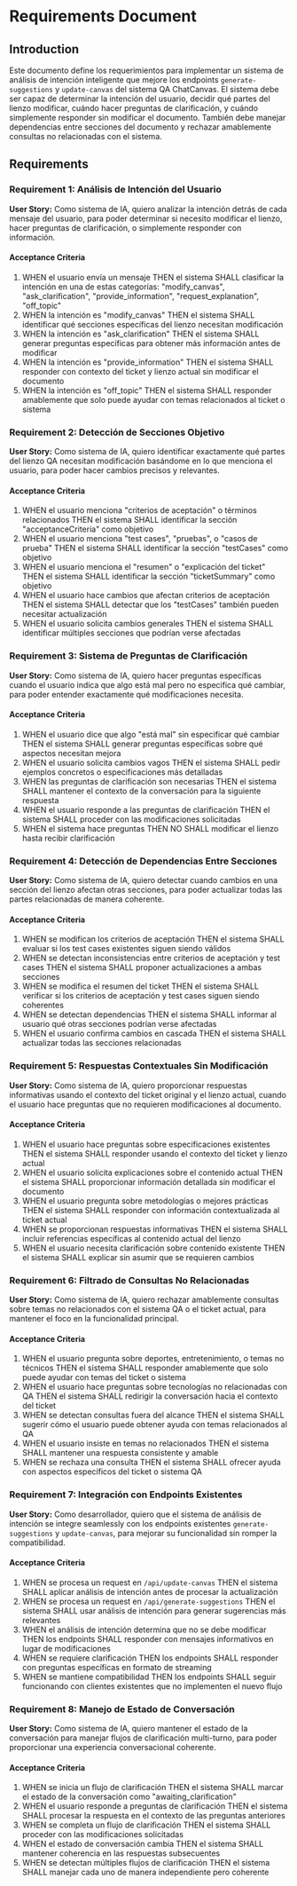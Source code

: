# Requirements Document

## Introduction

Este documento define los requerimientos para implementar un sistema de análisis de intención inteligente que mejore los endpoints `generate-suggestions` y `update-canvas` del sistema QA ChatCanvas. El sistema debe ser capaz de determinar la intención del usuario, decidir qué partes del lienzo modificar, cuándo hacer preguntas de clarificación, y cuándo simplemente responder sin modificar el documento. También debe manejar dependencias entre secciones del documento y rechazar amablemente consultas no relacionadas con el sistema.

## Requirements

### Requirement 1: Análisis de Intención del Usuario

**User Story:** Como sistema de IA, quiero analizar la intención detrás de cada mensaje del usuario, para poder determinar si necesito modificar el lienzo, hacer preguntas de clarificación, o simplemente responder con información.

#### Acceptance Criteria

1. WHEN el usuario envía un mensaje THEN el sistema SHALL clasificar la intención en una de estas categorías: "modify_canvas", "ask_clarification", "provide_information", "request_explanation", "off_topic"
2. WHEN la intención es "modify_canvas" THEN el sistema SHALL identificar qué secciones específicas del lienzo necesitan modificación
3. WHEN la intención es "ask_clarification" THEN el sistema SHALL generar preguntas específicas para obtener más información antes de modificar
4. WHEN la intención es "provide_information" THEN el sistema SHALL responder con contexto del ticket y lienzo actual sin modificar el documento
5. WHEN la intención es "off_topic" THEN el sistema SHALL responder amablemente que solo puede ayudar con temas relacionados al ticket o sistema

### Requirement 2: Detección de Secciones Objetivo

**User Story:** Como sistema de IA, quiero identificar exactamente qué partes del lienzo QA necesitan modificación basándome en lo que menciona el usuario, para poder hacer cambios precisos y relevantes.

#### Acceptance Criteria

1. WHEN el usuario menciona "criterios de aceptación" o términos relacionados THEN el sistema SHALL identificar la sección "acceptanceCriteria" como objetivo
2. WHEN el usuario menciona "test cases", "pruebas", o "casos de prueba" THEN el sistema SHALL identificar la sección "testCases" como objetivo
3. WHEN el usuario menciona el "resumen" o "explicación del ticket" THEN el sistema SHALL identificar la sección "ticketSummary" como objetivo
4. WHEN el usuario hace cambios que afectan criterios de aceptación THEN el sistema SHALL detectar que los "testCases" también pueden necesitar actualización
5. WHEN el usuario solicita cambios generales THEN el sistema SHALL identificar múltiples secciones que podrían verse afectadas

### Requirement 3: Sistema de Preguntas de Clarificación

**User Story:** Como sistema de IA, quiero hacer preguntas específicas cuando el usuario indica que algo está mal pero no especifica qué cambiar, para poder entender exactamente qué modificaciones necesita.

#### Acceptance Criteria

1. WHEN el usuario dice que algo "está mal" sin especificar qué cambiar THEN el sistema SHALL generar preguntas específicas sobre qué aspectos necesitan mejora
2. WHEN el usuario solicita cambios vagos THEN el sistema SHALL pedir ejemplos concretos o especificaciones más detalladas
3. WHEN las preguntas de clarificación son necesarias THEN el sistema SHALL mantener el contexto de la conversación para la siguiente respuesta
4. WHEN el usuario responde a las preguntas de clarificación THEN el sistema SHALL proceder con las modificaciones solicitadas
5. WHEN el sistema hace preguntas THEN NO SHALL modificar el lienzo hasta recibir clarificación

### Requirement 4: Detección de Dependencias Entre Secciones

**User Story:** Como sistema de IA, quiero detectar cuando cambios en una sección del lienzo afectan otras secciones, para poder actualizar todas las partes relacionadas de manera coherente.

#### Acceptance Criteria

1. WHEN se modifican los criterios de aceptación THEN el sistema SHALL evaluar si los test cases existentes siguen siendo válidos
2. WHEN se detectan inconsistencias entre criterios de aceptación y test cases THEN el sistema SHALL proponer actualizaciones a ambas secciones
3. WHEN se modifica el resumen del ticket THEN el sistema SHALL verificar si los criterios de aceptación y test cases siguen siendo coherentes
4. WHEN se detectan dependencias THEN el sistema SHALL informar al usuario qué otras secciones podrían verse afectadas
5. WHEN el usuario confirma cambios en cascada THEN el sistema SHALL actualizar todas las secciones relacionadas

### Requirement 5: Respuestas Contextuales Sin Modificación

**User Story:** Como sistema de IA, quiero proporcionar respuestas informativas usando el contexto del ticket original y el lienzo actual, cuando el usuario hace preguntas que no requieren modificaciones al documento.

#### Acceptance Criteria

1. WHEN el usuario hace preguntas sobre especificaciones existentes THEN el sistema SHALL responder usando el contexto del ticket y lienzo actual
2. WHEN el usuario solicita explicaciones sobre el contenido actual THEN el sistema SHALL proporcionar información detallada sin modificar el documento
3. WHEN el usuario pregunta sobre metodologías o mejores prácticas THEN el sistema SHALL responder con información contextualizada al ticket actual
4. WHEN se proporcionan respuestas informativas THEN el sistema SHALL incluir referencias específicas al contenido actual del lienzo
5. WHEN el usuario necesita clarificación sobre contenido existente THEN el sistema SHALL explicar sin asumir que se requieren cambios

### Requirement 6: Filtrado de Consultas No Relacionadas

**User Story:** Como sistema de IA, quiero rechazar amablemente consultas sobre temas no relacionados con el sistema QA o el ticket actual, para mantener el foco en la funcionalidad principal.

#### Acceptance Criteria

1. WHEN el usuario pregunta sobre deportes, entretenimiento, o temas no técnicos THEN el sistema SHALL responder amablemente que solo puede ayudar con temas del ticket o sistema
2. WHEN el usuario hace preguntas sobre tecnologías no relacionadas con QA THEN el sistema SHALL redirigir la conversación hacia el contexto del ticket
3. WHEN se detectan consultas fuera del alcance THEN el sistema SHALL sugerir cómo el usuario puede obtener ayuda con temas relacionados al QA
4. WHEN el usuario insiste en temas no relacionados THEN el sistema SHALL mantener una respuesta consistente y amable
5. WHEN se rechaza una consulta THEN el sistema SHALL ofrecer ayuda con aspectos específicos del ticket o sistema QA

### Requirement 7: Integración con Endpoints Existentes

**User Story:** Como desarrollador, quiero que el sistema de análisis de intención se integre seamlessly con los endpoints existentes `generate-suggestions` y `update-canvas`, para mejorar su funcionalidad sin romper la compatibilidad.

#### Acceptance Criteria

1. WHEN se procesa un request en `/api/update-canvas` THEN el sistema SHALL aplicar análisis de intención antes de procesar la actualización
2. WHEN se procesa un request en `/api/generate-suggestions` THEN el sistema SHALL usar análisis de intención para generar sugerencias más relevantes
3. WHEN el análisis de intención determina que no se debe modificar THEN los endpoints SHALL responder con mensajes informativos en lugar de modificaciones
4. WHEN se requiere clarificación THEN los endpoints SHALL responder con preguntas específicas en formato de streaming
5. WHEN se mantiene compatibilidad THEN los endpoints SHALL seguir funcionando con clientes existentes que no implementen el nuevo flujo

### Requirement 8: Manejo de Estado de Conversación

**User Story:** Como sistema de IA, quiero mantener el estado de la conversación para manejar flujos de clarificación multi-turno, para poder proporcionar una experiencia conversacional coherente.

#### Acceptance Criteria

1. WHEN se inicia un flujo de clarificación THEN el sistema SHALL marcar el estado de la conversación como "awaiting_clarification"
2. WHEN el usuario responde a preguntas de clarificación THEN el sistema SHALL procesar la respuesta en el contexto de las preguntas anteriores
3. WHEN se completa un flujo de clarificación THEN el sistema SHALL proceder con las modificaciones solicitadas
4. WHEN el estado de conversación cambia THEN el sistema SHALL mantener coherencia en las respuestas subsecuentes
5. WHEN se detectan múltiples flujos de clarificación THEN el sistema SHALL manejar cada uno de manera independiente pero coherente